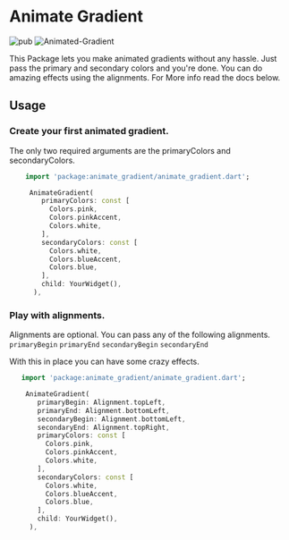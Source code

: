 # Animate Gradient
 ![pub](https://img.shields.io/badge/pub-v1.0.0-blue) ![Animated-Gradient](https://img.shields.io/badge/Animated--Gradient-passing-brightgreen)

 This Package lets you make animated gradients without any hassle. Just pass the primary and secondary colors and you're done.
 You can do amazing effects using the alignments. For More info read the docs below.

## Usage
### Create your first animated gradient.
 The only two required arguments are the primaryColors and secondaryColors.

```dart
    import 'package:animate_gradient/animate_gradient.dart';

     AnimateGradient(
        primaryColors: const [
          Colors.pink,
          Colors.pinkAccent,
          Colors.white,
        ],
        secondaryColors: const [
          Colors.white,
          Colors.blueAccent,
          Colors.blue,
        ],
        child: YourWidget(),
      ),
```

### Play with alignments.
 Alignments are optional. You can pass any of the following alignments.
 `primaryBegin`
 `primaryEnd`
 `secondaryBegin`
 `secondaryEnd`

 With this in place you can have some crazy effects.

 ```dart
    import 'package:animate_gradient/animate_gradient.dart';

     AnimateGradient(
        primaryBegin: Alignment.topLeft,
        primaryEnd: Alignment.bottomLeft,
        secondaryBegin: Alignment.bottomLeft,
        secondaryEnd: Alignment.topRight,
        primaryColors: const [
          Colors.pink,
          Colors.pinkAccent,
          Colors.white,
        ],
        secondaryColors: const [
          Colors.white,
          Colors.blueAccent,
          Colors.blue,
        ],
        child: YourWidget(),
      ),
```

